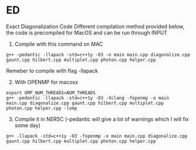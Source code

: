 # ED
Exact Diagonalization Code
Different compilation method provided below, the code is precompiled for MacOS and can be run through INPUT

1. Compile with this command on MAC
```console
g++ -pedantic -llapack -std=c++1y -O3 -o main main.cpp diagonalize.cpp gaunt.cpp hilbert.cpp multiplet.cpp photon.cpp helper.cpp
```
Remeber to compile with flag -llapack

2. With OPENMP for macosx
```console
export OMP_NUM_THREADS=NUM_THREADS
g++ -pedantic -llapack -std=c++1y -O3 -Xclang -fopenmp -o main main.cpp diagonalize.cpp gaunt.cpp hilbert.cpp multiplet.cpp photon.cpp helper.cpp -lomp
```

3. Compile it in NERSC (-pedantic will give a lot of warnings which I will fix some day)
```console
g++ -llapack -std=c++1y -O3 -fopenmp -o main main.cpp diagonalize.cpp gaunt.cpp hilbert.cpp multiplet.cpp photon.cpp helper.cpp
```

